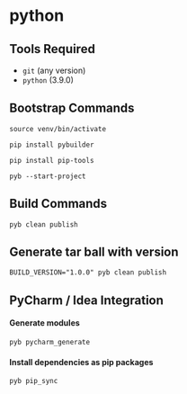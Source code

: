 # python

## Tools Required

* `git` (any version)
* `python` (3.9.0)

## Bootstrap Commands

	source venv/bin/activate

	pip install pybuilder
	
	pip install pip-tools

    pyb --start-project

## Build Commands

    pyb clean publish
    
## Generate tar ball with version

    BUILD_VERSION="1.0.0" pyb clean publish
    
## PyCharm / Idea Integration

#### Generate modules

    pyb pycharm_generate
    
#### Install dependencies as pip packages

    pyb pip_sync